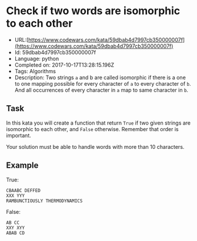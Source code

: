 # Check if two words are isomorphic to each other

 - URL:[https://www.codewars.com/kata/59dbab4d7997cb350000007f](https://www.codewars.com/kata/59dbab4d7997cb350000007f)
 - Id: 59dbab4d7997cb350000007f
 - Language: python
 - Completed on: 2017-10-17T13:28:15.196Z
 - Tags: Algorithms
 - Description:
Two strings ```a``` and b are called isomorphic if there is a one to one mapping possible for every character of ```a``` to every character of ```b```. And all occurrences of every character in ```a``` map to same character in ```b```.

## Task

In this kata you will create a function that return ```True``` if two given strings are isomorphic to each other, and ```False``` otherwise. Remember that order is important.

Your solution must be able to handle words with more than 10 characters.

## Example
True:
```
CBAABC DEFFED
XXX YYY
RAMBUNCTIOUSLY THERMODYNAMICS
```

False:
```
AB CC
XXY XYY
ABAB CD
```
